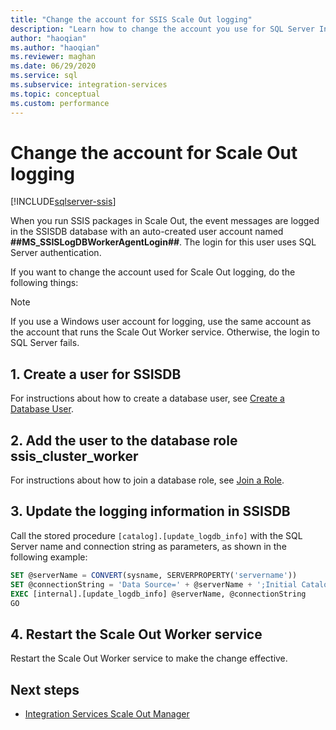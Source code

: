 ```yaml
---
title: "Change the account for SSIS Scale Out logging"
description: "Learn how to change the account you use for SQL Server Integration Services (SSIS) Scale Out logging."
author: "haoqian"
ms.author: "haoqian"
ms.reviewer: maghan
ms.date: 06/29/2020
ms.service: sql
ms.subservice: integration-services
ms.topic: conceptual
ms.custom: performance
---
```

# Change the account for Scale Out logging

[!INCLUDE[sqlserver-ssis](../../includes/applies-to-version/sqlserver-ssis.md)]


When you run SSIS packages in Scale Out, the event messages are logged in the SSISDB database with an auto-created user account named **##MS_SSISLogDBWorkerAgentLogin##**. The login for this user uses SQL Server authentication.

If you want to change the account used for Scale Out logging, do the following things:

> [!NOTE]
> If you use a Windows user account for logging, use the same account as the account that runs the Scale Out Worker service. Otherwise, the login to SQL Server fails.

## 1. Create a user for SSISDB
For instructions about how to create a database user, see [Create a Database User](../../relational-databases/security/authentication-access/create-a-database-user.md).

## 2. Add the user to the database role ssis_cluster_worker

For instructions about how to join a database role, see [Join a Role](../../relational-databases/security/authentication-access/join-a-role.md).

## 3. Update the logging information in SSISDB
Call the stored procedure `[catalog].[update_logdb_info]` with the SQL Server name and connection string as parameters, as shown in the following example:

```sql
SET @serverName = CONVERT(sysname, SERVERPROPERTY('servername'))
SET @connectionString = 'Data Source=' + @serverName + ';Initial Catalog=SSISDB;Integrated Security=SSPI;'
EXEC [internal].[update_logdb_info] @serverName, @connectionString
GO
```

## 4. Restart the Scale Out Worker service
Restart the Scale Out Worker service to make the change effective.

## Next steps
-   [Integration Services Scale Out Manager](integration-services-ssis-scale-out-manager.md)
